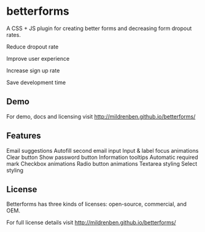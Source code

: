 # betterforms
A CSS + JS plugin for creating better forms and decreasing form dropout rates.

Reduce dropout rate

Improve user experience

Increase sign up rate

Save development time

## Demo

For demo, docs and licensing visit http://mildrenben.github.io/betterforms/

## Features

Email suggestions
Autofill second email input
Input & label focus animations
Clear button
Show password button
Information tooltips
Automatic required mark
Checkbox animations
Radio button animations
Textarea styling
Select styling

## License

Betterforms has three kinds of licenses: open-source, commercial, and OEM.

For full license details visit http://mildrenben.github.io/betterforms/
